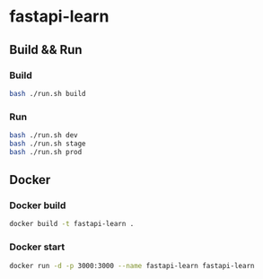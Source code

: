 # fastapi-learn

## Build && Run

### Build

```bash
bash ./run.sh build
```

### Run

```bash
bash ./run.sh dev
bash ./run.sh stage
bash ./run.sh prod
```

## Docker

### Docker build

```bash
docker build -t fastapi-learn .
```

### Docker start

```bash
docker run -d -p 3000:3000 --name fastapi-learn fastapi-learn
```
